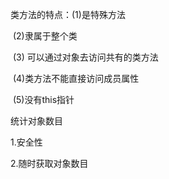 类方法的特点：(1)是特殊方法

​			   (2)隶属于整个类

​			   (3)	可以通过对象去访问共有的类方法

​			   (4)类方法不能直接访问成员属性

​			    (5)没有this指针

统计对象数目

1.安全性

2.随时获取对象数目

